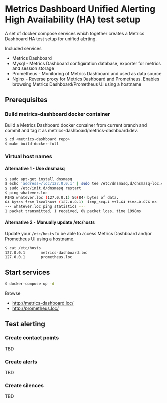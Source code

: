 # Metrics Dashboard Unified Alerting High Availability (HA) test setup

A set of docker compose services which together creates a Metrics Dashboard HA test setup for unified alerting.

Included services

- Metrics Dashboard
- Mysql - Metrics Dashboard configuration database, exporter for metrics and session storage
- Prometheus - Monitoring of Metrics Dashboard and used as data source
- Nginx - Reverse proxy for Metrics Dashboard and Prometheus. Enables browsing Metrics Dashboard/Prometheus UI using a hostname

## Prerequisites

### Build metrics-dashboard docker container

Build a Metrics Dashboard docker container from current branch and commit and tag it as metrics-dashboard/metrics-dashboard:dev.

```bash
$ cd <metrics-dashboard repo>
$ make build-docker-full
```

### Virtual host names

#### Alternative 1 - Use dnsmasq

```bash
$ sudo apt-get install dnsmasq
$ echo 'address=/loc/127.0.0.1' | sudo tee /etc/dnsmasq.d/dnsmasq-loc.conf > /dev/null
$ sudo /etc/init.d/dnsmasq restart
$ ping whatever.loc
PING whatever.loc (127.0.0.1) 56(84) bytes of data.
64 bytes from localhost (127.0.0.1): icmp_seq=1 ttl=64 time=0.076 ms
--- whatever.loc ping statistics ---
1 packet transmitted, 1 received, 0% packet loss, time 1998ms
```

#### Alternative 2 - Manually update /etc/hosts

Update your `/etc/hosts` to be able to access Metrics Dashboard and/or Prometheus UI using a hostname.

```bash
$ cat /etc/hosts
127.0.0.1       metrics-dashboard.loc
127.0.0.1       prometheus.loc
```

## Start services

```bash
$ docker-compose up -d
```

Browse
- http://metrics-dashboard.loc/
- http://prometheus.loc/


## Test alerting

### Create contact points
TBD
### Create alerts
TBD
### Create silences
TBD
